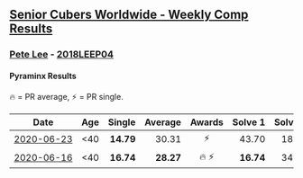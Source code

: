 <style>table {white-space: nowrap;}</style>

## [Senior Cubers Worldwide - Weekly Comp Results](/scw-comp/results/)
### [Pete Lee](README.md) - [2018LEEP04](https://www.worldcubeassociation.org/persons/2018LEEP04?event=pyram)
#### Pyraminx Results

<span style="white-space: nowrap;">🔥 = PR average</span>, <span style="white-space: nowrap;">⚡ = PR single</span>.

| Date | Age | Single | Average | Awards | Solve 1 | Solve 2 | Solve 3 | Solve 4 | Solve 5 | Video |
| :--: | :--: | --: | --: | :--: | --: | --: | --: | --: | --: | :-- |
| [2020-06-23](../../results/2020-06-23/pyram.md) | <40 | **14.79** | 30.31 | ⚡ | 43.70 | 18.14 | 56.90 | 29.10 | **14.79** | [Link](https://www.facebook.com/events/1618516681636159/permalink/1624128411074986/) |
| [2020-06-16](../../results/2020-06-16/pyram.md) | <40 | **16.74** | **28.27** | 🔥 ⚡ | **16.74** | 34.31 | 31.88 | 18.64 | 49.60 | [Link](https://www.facebook.com/events/296087658445428/permalink/299520834768777/) |


<!-- Global site tag (gtag.js) - Google Analytics -->
<script async src="https://www.googletagmanager.com/gtag/js?id=UA-86348435-3"></script>
<script>window.dataLayer = window.dataLayer || []; function gtag() {dataLayer.push(arguments);} gtag('js', new Date()); gtag('config', 'UA-86348435-3');</script>
